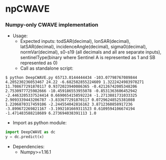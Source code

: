 # npCWAVE
### Numpy-only CWAVE implementation

- Usage:
  - Expected inputs: 
      todSAR(decimal), 
      lonSAR(decimal), 
      latSAR(decimal), 
      incidenceAngle(decimal), 
      sigma0(decimal), 
      normVar(decimal), 
      s0-s19 (all decimals and all are separate inputs), 
      sentinelType(binary where Sentinel A is represented as 1 and SB represented as 0)
  - Call as standalone script:
```
$ python DeepCWAVE.py 65713.0144444434 -103.07798767089844 4.205230236053467 24.22 -6.682582855224609 1.3222424983978271  11.708677291870117 0.9372023940086365 -0.42126742005348206 2.7530977725982666 -10.459186553955078 -0.8531363606452942 -2.4463205337524414 0.6690654158592224 -1.2713881731033325 2.9093339443206787 -3.833677291870117 0.07296248525381088 1.2206870317459106 -2.244554042816162 3.8712360858917236 -3.899672269821167 -3.1992101669311523 0.6109594106674194 -1.471483588218689 6.273694038391113 1.0
```
  - Import as python module:
```python
import DeepCWAVE as dc
y = dc.predict(x)
```
  
- Dependencies:
  - Numpy>=1.16.1
